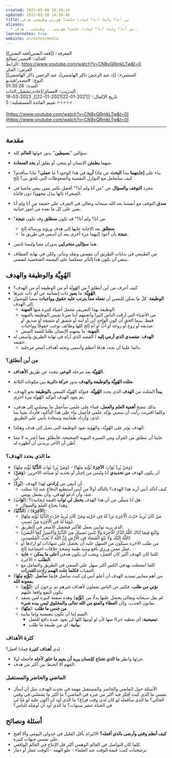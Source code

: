 ```yaml
---
created: 2022-05-08 16:18:14
updated: 2023-03-18 14:30:46
title: من أنا؟ ولما أنا؟ لماذا خلقت؟ هويتي وظيفتي هدفي
aliases:
  - من أنا؟ ولما أنا؟ لماذا خلقت؟ هويتي .. وظيفتي.. هدفي..
learnernotes: true
website: ar/notes/media
---
```


المعرفة:: [[فقه النفس|فقه النفس]]  
الحالة:: #مصدر/معالج  
الرابط:: <https://www.youtube.com/watch?v=CN8yQRmkLTw&t=0>  
الغرض:: الفكر  
المنشيء:: [[د عبد الرحمن ذاكر الهاشمي|د عبد الرحمن ذاكر الهاشمي]]  
النوع:: #مصدر/فيديو  
المدة:: 01:30:26  
التدريب:: #مساق/إعادة_تشغيل_الذات ,  
تاريخ اﻹكمال:: [[2021-01-22|2021-01-22]], 2023-03-18  
تقييم الفائدة المستقبلية:: 5 ⭐⭐⭐⭐⭐

[https://www.youtube.com/watch?v=CN8yQRmkLTw&t=0](https://www.youtube.com/watch?v=CN8yQRmkLTw&t=0)

---

## مقدمة

- سؤالين "**بسيطين**" يدور حولها **العالم** كله.
- منهما **يطمئن** الإنسان أو ينتحر، أو يقلق أو **يجد السعادة**.
- بناء على **إجابتهما** يبدأ **البحث** عن ماذا **أريد** في هذا الوجود؟ ما **عملي**؟ ماذا سأقدم؟ كيف سأتعامل مع النوازل النفسية والضغوطات التي تلحق بي؟ إلخ

- مجرد **التوقف والسؤال** عن "من أنا ولم أنا؟" أفضل بكثير ممن يبقى ماشيا في الصحراء تائها يبذل مجهودًا دون فائدًة.
- **صدق** التوقف مع أنفسنا بعد الله سبحانه وتعالى في التعرف على حقيقة من أنا ولم أنا يعين على كل ما بعده من أمور حياتية.
- "من أنا؟ ولم أنا؟" قد تكون **منطلق** وقد تكون **نتيجة**.
  - **منطلق** بعد اﻹجابة عليها إلى هدف ورؤية ورسالة إلخ.
  - **نتيجة** بأن أعود إليهما مرة أخرى بعد أن أسعى في طريق ما.
- هما **سؤالين متحركين** يدوران معنا وليسا ثابتين.
- من الطبيعي في بدايات الطريق أن نتقمص ونقلد ونتأثر، ولكن في نهاية المطاف ينبغي أن يكون هذا التأثر منعكسا على البصمة الشخصية لنفسي.

## الهُوِيَّة والوظيفة والهدف

- كيف أعرف من أين أنطلق؟ من الهُوِيَّة أم من الوظيفة أم من الهدف؟
- **الهُوِيَّة**: ما **يميز** ذات إنسانية عن أي ذات غيرها.
- **الوظيفة**: كلُ ما يمكن للنفس أن **تفعله مما يترتب عليه حقوق وواجبات** سعيا للوصول إلى الهدف.
  - الوظيفة بهذا التعريف تشمل أشياء كثيرة منها **المهنة**.
  - من الأشياء التي أرقت الناس كثيرا وأتعبتهم أننا صرنا نقيس الوظيفة بالمهنة فقط. بينما الحق أن كون الواحد ابن أو ابنة أو شقيق أو شقيقة أو صديق أو صديقة أو زوج أو زوجة أو أبُّ أو أم إلخ كلها وظائف توجب حقوقًا وواجبات.
  - **المهنة**: ما يمتهنه الإنسان طلبا للقمة العيش.
- **الهدف**: **مقصدي الذي أرمي إليه** / القصد الذي أراه في نهاية الطريق وأسعى له حقيقة.
  - دائما علينا أن نحدد هدفا أعظم وأسمى وتحته أهداف أصغر مرحلية.

### من أين أنطلق؟

- **الهُوِيَّة** بعد مرحلة **الوعي** تتحدد عن طريق **الأهداف**.
- **مثلث الهُوِيَّة والوظيفة والهدف** يدور **حركة دائرية** بين مكوناته الثلاثة.
- **يبدأ** المثلث من **الهدف** الذي يحدد **الهُوِيَّة**، فتؤكد الهُوِيَّة السعي **بالوظيفة** نحو الهدف، ثم يعود الهدف لتوكيد الهُوِيَّة مرة أخرى.
- بذلك تتضح **أهمية العلم والعمل**، فبناء على علمي سأعمل ما يوصلني إلى هدفي، وكلما اقتربت رأيت أن سعيي يؤكد علمي فأعمل بناء على هذا التأكيد، فأزداد يقينا بما لدي، وأزداد طُمَأنينة وسعادة بأنني على الطريق.

- الهدف يؤثر على الهُوِيَّة، والهوية تقود الوظيفة التي تصل إلى هدف وهكذا.
- علينا أن ننطلق من القرآن ومن السيرة النبوية الصحيحة، فأنطلق مما أعتز به لا مما أظن أن الآخر يريدني أن أظهره له.

### ما الذي يحدد الهدف؟

- {وَمَنْ يُرِدْ ثَوَابَ **الدُّنْيَا** نُؤْتِهِ مِنْهَا} - {وَمَنْ يُرِدْ ثَوَابَ **الآخِرَةَ** نُؤْتِهِ مِنْهَا}
- {**وَمَنْ**}: أن يكون الهدف **من تحديدي** أنا وليس من إجبار أو تحديد أو صياغة الآخرين لي.
- {**يُرِدْ**}: أن أتيقن من **إرادتي** لهذا الهدف.
  - كيف أتأكد أنني أريد هذا الهدف؟ بالتأكد أولاً من أنني أستطيع الدفاع عنه إذا سئلت عنه، وأن أدعو لهدفي، وأن يشغل يومي.
- {**ثَوَابَ**}: هل أنا متيقِّن من أن هذا الهدف **يحمل لي ثواب** (قيمة إيجابية)؟
  - وهذا يحتاج العلم والسؤال.
- {**الدُّنْيَا**} / {**الآخِرَةَ**}:
  - {مَنْ كَانَ يُرِيدُ حَرْثَ الْآخِرَةِ نَزِدْ لَهُ فِي حَرْثِهِ وَمَنْ كَانَ يُرِيدُ حَرْثَ الدُّنْيَا نُؤْتِهِ مِنْهَا وَمَا لَهُ فِي الْآخِرَةِ مِنْ نَصِيبٍ}.
  - الذي يريد ثوابين يعمل للأكبر فيحصل الأصغر في الطريق.
  - {وَابْتَغِ فِيمَا آتَاكَ اللَّهُ الدَّارَ الْآخِرَةَ وَلَا تَنْسَ نَصِيبَكَ مِنَ الدُّنْيَا وَأَحْسِنْ كَمَا أَحْسَنَ اللَّهُ إِلَيْكَ وَلَا تَبْغِ الْفَسَادَ فِي الْأَرْضِ إِنَّ اللَّهَ لَا يُحِبُّ الْمُفْسِدِينَ}
  - من طلب الآخرة سيكون من السهل عليه أن يحصل على شهادات لو أرادها أو عمل معين ورزق نافع وبنية طيبة وصحة علاقات اجتماعية إلخ.
  - كلما كان الهدف أكبر كان أفضل، ويجب أن يكون هدفي **أعلى ما يمكن** = **غاية الطلب** = الآخرة.
  - كلما انشغلت بهدفي الكبير أكثر سهل علي السعي في الطريق والتعامل مع العقبات **فكلما علت الهمم زادت القدرات**.
- {**نُؤْتِهِ مِنْهَا**}: من أهم معايير تسديد الهدف أن أعلم أنني إن كنت سأصل فإنما **سأصل بمعونة الله**.
  - {**نُؤْتِهِ**}: **نؤتي من طلب**، فكثير من الناس يعملون لأهداف غيرهم ثم يرجون أن يكون النفع واقعا عليهم.
  - لم يقل سبحانه وتعالى يحصل عليها بدلًا من {**نُؤْتِهِ**} وهذه صفعة كبيرة لمن يعتقد بقانون الجذب، ولأن **العطاء والمنع من الله تعالى والمخلوق ليس بيده شيء**.
  - {**مِنْهَا**}: **من جنس ما طلب**.
  - الميم إما أن تكون تبعيضية وإما بيانية:
    - **تبعيضية**: أي نعطيه جزءًا منها ﻷن لو أوتيها كلها لن يعود عنده دافع للعمل.
    - **بيانية**: أي من طبيعة ما طلب.

### كثرة اﻷهداف

لدي **أهداف كثيرة** فماذا أفعل؟

- جزئها وانظر **ما الذي تحتاج كإنسان يريد أن يقيم ما خلق لأجله** فأجعله أولا.
- المهم ألا أتخبط بين أكثر من هدف.

### الماضي والحاضر والمستقبل

- اﻷسئلة حول الماضي والحاضر والمستقبل مهمة في تحديد الهدف، مثل أن أسأل نفسي ما الذي كنت أفكر فيه أكثر من غيره في الماضي؟ ما أكثر ما يشغلني في وقتي الحالي؟ ما الذي سأفعله لو كان لدي وقت فراغ؟ ما الذي أود أن أكون عليه لو مُدّ لي في الحياة عشر سنوات؟ ما الذي أود أن أوصله للناس؟

## أسئلة ونصائح

- **كيف أنظم وقتي وأرضى بالذي أفعله؟** الالتزام بأقل القليل في جدولي اليومي وألا أفتح على نفسي جبهات كثيرة.
- كلما كان التواصل في العالم الوهمي أكثر قل الإنتاج في العالم الواقعي.
- ترشحيات كتب: قيمة الوقت عند العلماء - علو الهمة - الوقت عمار أو دمار.

